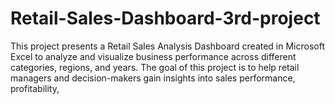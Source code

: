 # Retail-Sales-Dashboard-3rd-project
This project presents a Retail Sales Analysis Dashboard created in Microsoft Excel to analyze and visualize business performance across different categories, regions, and years. The goal of this project is to help retail managers and decision-makers gain insights into sales performance, profitability,
